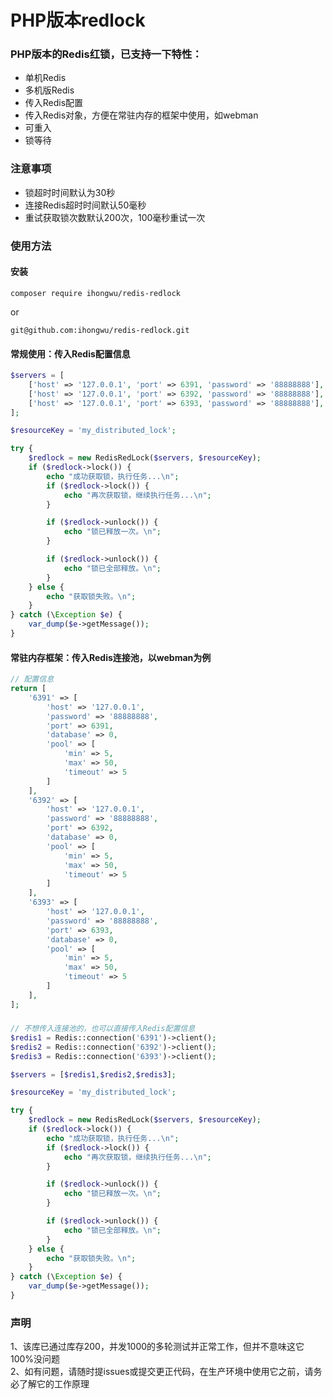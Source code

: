 # PHP版本redlock
### PHP版本的Redis红锁，已支持一下特性：  
- 单机Redis
- 多机版Redis
- 传入Redis配置
- 传入Redis对象，方便在常驻内存的框架中使用，如webman
- 可重入
- 锁等待

### 注意事项
- 锁超时时间默认为30秒
- 连接Redis超时时间默认50毫秒
- 重试获取锁次数默认200次，100毫秒重试一次


### 使用方法
#### 安装
```shell
composer require ihongwu/redis-redlock
```
or
```shell
git@github.com:ihongwu/redis-redlock.git
```

#### 常规使用：传入Redis配置信息
```php
$servers = [
    ['host' => '127.0.0.1', 'port' => 6391, 'password' => '88888888'],
    ['host' => '127.0.0.1', 'port' => 6392, 'password' => '88888888'],
    ['host' => '127.0.0.1', 'port' => 6393, 'password' => '88888888'],
];

$resourceKey = 'my_distributed_lock';

try {
    $redlock = new RedisRedLock($servers, $resourceKey);
    if ($redlock->lock()) {
        echo "成功获取锁，执行任务...\n";
        if ($redlock->lock()) {
            echo "再次获取锁，继续执行任务...\n";
        }

        if ($redlock->unlock()) {
            echo "锁已释放一次。\n";
        }

        if ($redlock->unlock()) {
            echo "锁已全部释放。\n";
        }
    } else {
        echo "获取锁失败。\n";
    }
} catch (\Exception $e) {
    var_dump($e->getMessage());
}
```

#### 常驻内存框架：传入Redis连接池，以webman为例
```php
// 配置信息
return [
    '6391' => [
        'host' => '127.0.0.1',
        'password' => '88888888',
        'port' => 6391,
        'database' => 0,
        'pool' => [
            'min' => 5,
            'max' => 50,
            'timeout' => 5
        ]
    ],
    '6392' => [
        'host' => '127.0.0.1',
        'password' => '88888888',
        'port' => 6392,
        'database' => 0,
        'pool' => [
            'min' => 5,
            'max' => 50,
            'timeout' => 5
        ]
    ],
    '6393' => [
        'host' => '127.0.0.1',
        'password' => '88888888',
        'port' => 6393,
        'database' => 0,
        'pool' => [
            'min' => 5,
            'max' => 50,
            'timeout' => 5
        ]
    ],
];
```
##### 
```php
// 不想传入连接池的，也可以直接传入Redis配置信息
$redis1 = Redis::connection('6391')->client();
$redis2 = Redis::connection('6392')->client();
$redis3 = Redis::connection('6393')->client();

$servers = [$redis1,$redis2,$redis3];

$resourceKey = 'my_distributed_lock';

try {
    $redlock = new RedisRedLock($servers, $resourceKey);
    if ($redlock->lock()) {
        echo "成功获取锁，执行任务...\n";
        if ($redlock->lock()) {
            echo "再次获取锁，继续执行任务...\n";
        }

        if ($redlock->unlock()) {
            echo "锁已释放一次。\n";
        }

        if ($redlock->unlock()) {
            echo "锁已全部释放。\n";
        }
    } else {
        echo "获取锁失败。\n";
    }
} catch (\Exception $e) {
    var_dump($e->getMessage());
}
```

### 声明
1、该库已通过库存200，并发1000的多轮测试并正常工作，但并不意味这它100%没问题  
2、如有问题，请随时提issues或提交更正代码，在生产环境中使用它之前，请务必了解它的工作原理
